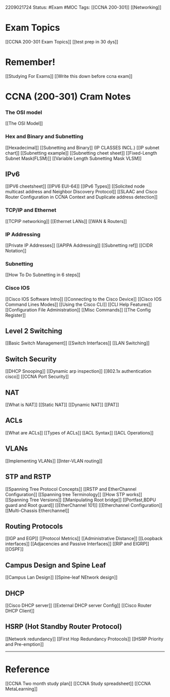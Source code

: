2209021724
	Status: #Exam #MOC 
		Tags: [[CCNA 200-301]] [[Networking]]


# Exam Topics
[[CCNA 200-301 Exam Topics]]
[[test prep in 30 dys]]
# Remember!
[[Studying For Exams]]
[[Write this down before ccna exam]]
# CCNA (200-301) Cram Notes
### The OSI model
[[The OSI Model]]

### Hex and Binary and Subnetting
[[Hexadecimal]]
[[Subnetting and Binary]] (IP CLASSES INCL.)
[[IP subnet chart]]
[[Subnetting example]]
[[Subnetting cheet sheet]]
[[Fixed-Length Subnet Mask(FLSM)]]
[[Variable Length Subnetting Mask VLSM]]

## IPv6 

[[IPV6 cheetsheet]]
[[IPV6 EUI-64]]
[[IPv6 Types]]
[[Solicited node multicast address and Neighbor Discovery Protocol]]
[[SLAAC and Cisco Router Configuration in CCNA Context and Duplicate address detection]]
### TCP/IP and Ethernet
[[TCPIP networking]]
[[Ethernet LANs]]
[[WAN & Routers]]

### IP Addressing 
[[Private IP Addresses]]
[[APIPA Addressing]]
[[Subnetting ref]]
[[CIDR Notation]]

### Subnetting
[[How To Do Subnetting in 6 steps]]

### Cisco IOS 
[[Cisco IOS Software Intro]]
[[Connecting to the Cisco Device]]
[[Cisco IOS Command Lines Modes]]
[[Using the Cisco CLI]]
[[CLI Help Features]]
[[Configuration File Administration]]
[[Misc Commands]] 
[[The Config Register]]

## Level 2 Switching
[[Basic Switch Management]]
[[Switch Interfaces]]
[[LAN Switching]]

## Switch Security
[[DHCP Snooping]]
[[Dynamic arp inspection]]
[[802.1x authentication cisco]]
[[CCNA Port Security]]

## NAT

[[What is NAT]]
[[Static NAT]]
[[Dynamic NAT]]
[[PAT]]


## ACLs
[[What are ACLs]]
[[Types of ACLs]]
[[ACL Syntax]]
[[ACL Operations]]


## VLANs 
[[Implementing VLANs]]
[[Inter-VLAN routing]]

## STP and RSTP
[[Spanning Tree Protocol Concepts]]
[[RSTP and EtherChannel Configuration]]
[[Spanning tree Terminology]]
[[How STP works]]
[[Spanning Tree Versions]]
[[Manipulating Root bridge]]
[[Portfast,BDPU guard and Root guard]]
[[EtherChannel 101]]
[[Etherchannel Configuration]]
[[Multi-Chassis Etherchannel]]


## Routing Protocols

[[IGP and EGP]]
[[Protocol Metrics]]
[[Administrative Distance]] 
[[Loopback interfaces]] 
[[Adjacencies and Passive Interfaces]]
[[RIP and EIGRP]]
[[OSPF]]

## Campus Design and Spine Leaf

[[Campus Lan Design]]
[[Spine-leaf NEtwork design]]

## DHCP

[[Cisco DHCP server]]
[[External DHCP server Config]]
[[Cisco Router DHCP Client]] 

## HSRP (Hot Standby Router Protocol)

[[Network redundancy]] 
[[First Hop Redundancy Protocols]]
[[HSRP Priority and Pre-emption]]









---






# Reference
[[CCNA Two month study plan]] 
[[CCNA Study spreadsheet]]
[[CCNA MetaLearning]]